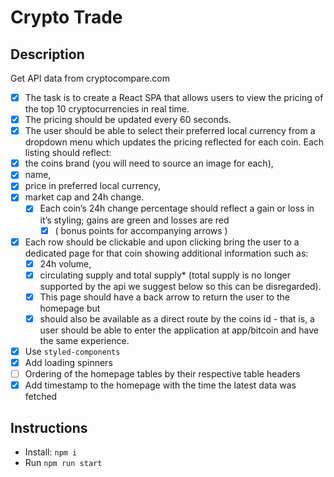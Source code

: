 # Crypto Trade

## Description

Get API data from cryptocompare.com

- [x] The task is to create a React SPA that allows users to view the pricing of the top 10 cryptocurrencies in real time. 
- [x] The pricing should be updated every 60 seconds.
- [x] The user should be able to select their preferred local currency from a dropdown menu which updates the pricing reflected for each coin.
Each listing should reflect:
- [x] the coins brand (you will need to source an image for each), 
- [x] name, 
- [x] price in preferred local currency, 
- [x] market cap and 24h change. 
  - [x] Each coin’s 24h change percentage should reflect a gain or loss in it’s styling; gains are green and losses are red 
    - [x] ( bonus points for accompanying arrows )
- [x] Each row should be clickable and upon clicking bring the user to a dedicated page for that coin showing additional information such as:
  - [x] 24h volume, 
  - [x] circulating supply and total supply* (total supply is no longer supported by the api we suggest below so this can be disregarded). 
  - [x] This page should have a back arrow to return the user to the homepage but
  - [x] should also be available as a direct route by the coins id - that is, a user should be able to enter the application at app/bitcoin and have the same experience.
- [x] Use `styled-components`
- [x] Add loading spinners
- [ ] Ordering of the homepage tables by their respective table headers
- [x] Add timestamp to the homepage with the time the latest data was fetched

## Instructions

 - Install: `npm i`
 - Run `npm run start`